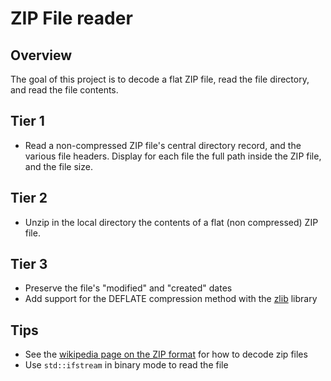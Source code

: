 # ZIP File reader
## Overview

The goal of this project is to decode a flat ZIP file, read the file directory, and read the file contents.

## Tier 1

 - Read a non-compressed ZIP file's central directory record, and the various file headers. Display for each file the full path inside the ZIP file, and the file size.

## Tier 2

 - Unzip in the local directory the contents of a flat (non compressed) ZIP file.

## Tier 3

 - Preserve the file's "modified" and "created" dates
 - Add support for the DEFLATE compression method with the [zlib](http://www.zlib.net/) library

## Tips

 - See the [wikipedia page on the ZIP format](https://en.wikipedia.org/wiki/Zip_(file_format)) for how to decode zip files
 - Use `std::ifstream` in binary mode to read the file
